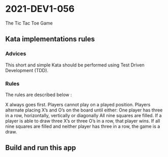 # 2021-DEV1-056
The Tic Tac Toe Game

## Kata implementations rules

### Advices
 This short and simple Kata should be performed using Test Driven Development (TDD).

### Rules

The rules are described below :

X always goes first.
Players cannot play on a played position.
Players alternate placing X’s and O’s on the board until either:
One player has three in a row, horizontally, vertically or diagonally
All nine squares are filled.
If a player is able to draw three X’s or three O’s in a row, that player wins.
If all nine squares are filled and neither player has three in a row, the game is a draw.


## Build and run this app